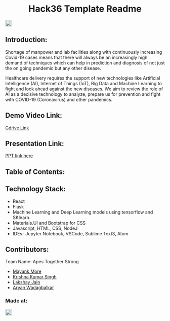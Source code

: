 <h1 align="center">Hack36 Template Readme</h1>
<p align="center">
</p>

<a href="https://hack36.com"> <img src="http://bit.ly/BuiltAtHack36" height=20px> </a>


## Introduction:
Shortage of manpower and lab facilities along with continuously increasing Covid-19 cases means that there will always be an increasingly high demand of techniques which can help in prediction and diagnosis of not just the on going pandemic but any other disease.

Healthcare delivery requires the support of new technologies like Artificial Intelligence (AI), Internet of Things (IoT), Big Data and Machine Learning to fight and look ahead against the new diseases. We aim to review the role of AI as a decisive technology to analyze, prepare us for prevention and fight with COVID-19 (Coronavirus) and other pandemics.

  
## Demo Video Link:
  <a href="https://drive.google.com/file/d/10VNGCWGe2AeYPv3Rpqp2sBapXpa_ZeoP/view?usp=sharing">Gdrive Link</a>
  
## Presentation Link:
  <a href="https://docs.google.com/presentation/d/18WV1zh8qkgTHjOgu4jlXUWs5EqFY5wuYTYdtcN4Wqik/edit?usp=sharing"> PPT link here </a>
  
  
## Table of Contents:

## Technology Stack:

 * React
 * Flask
 * Machine Learning and Deep Learning models using tensorflow and SKlearn.
 * Materials.UI and Bootstrap for CSS
 * Javascript, HTML, CSS, NodeJ
 * IDEs- Jupyter Notebook, VSCode, Sublime Text3, Atom
  

## Contributors:

Team Name: Apes Together Strong

* [Mayank More](https://github.com/mayankmore)
* [Krishna Kumar Singh](https://github.com/Enish258)
* [Lakshay Jain](https://github.com/Lakshya2111)
* [Aryan Wadagbalkar](https://github.com/Aryan013)


### Made at:
<a href="https://hack36.com"> <img src="http://bit.ly/BuiltAtHack36" height=20px> </a>
